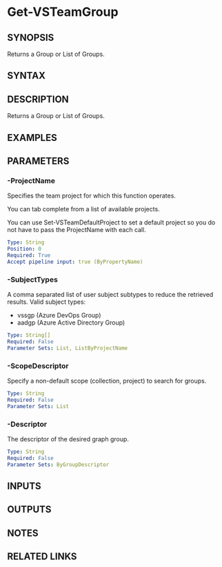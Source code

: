 


# Get-VSTeamGroup

## SYNOPSIS

Returns a Group or List of Groups.

## SYNTAX

## DESCRIPTION

Returns a Group or List of Groups.

## EXAMPLES

## PARAMETERS

### -ProjectName

Specifies the team project for which this function operates.

You can tab complete from a list of available projects.

You can use Set-VSTeamDefaultProject to set a default project so
you do not have to pass the ProjectName with each call.

```yaml
Type: String
Position: 0
Required: True
Accept pipeline input: true (ByPropertyName)
```

### -SubjectTypes

A comma separated list of user subject subtypes to reduce the retrieved results.
Valid subject types:

- vssgp (Azure DevOps Group)
- aadgp (Azure Active Directory Group)

```yaml
Type: String[]
Required: False
Parameter Sets: List, ListByProjectName
```

### -ScopeDescriptor

Specify a non-default scope (collection, project) to search for groups.

```yaml
Type: String
Required: False
Parameter Sets: List
```

### -Descriptor

The descriptor of the desired graph group.

```yaml
Type: String
Required: False
Parameter Sets: ByGroupDescriptor
```

## INPUTS

## OUTPUTS

## NOTES

## RELATED LINKS

